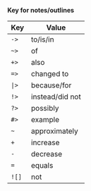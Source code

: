 __Key for notes/outlines__

| Key | Value |
|-----|-------|
| `->` | to/is/in |
| `~>` | of |
| `+>` | also |
| `=>` | changed to |
| <code>&#124;></code> | because/for |
| `!>` | instead/did not |
| `?>` | possibly |
| `#>` | example |
| `~` | approximately |
| `+` | increase |
| `-` | decrease |
| `=` | equals |
| `![]` | not |
